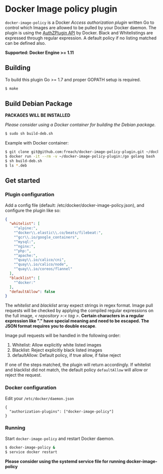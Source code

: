 # Docker Image policy plugin

`docker-image-policy` is a Docker *Access authorization plugin* written Go to control
which Images are allowed to be pulled by your Docker daemon. The plugin is using
the [AuthZPlugin API](https://docs.docker.com/engine/extend/plugins_authorization/)
by Docker. Black and Whitelistings are expressed through regular expression.
A default policy if no listing matched can be defined also.

**Supported: Docker Engine >= 1.11**

## Building

To build this plugin Go >= 1.7 and proper GOPATH setup is required.

```sh
$ make
```

## Build Debian Package

**PACKAGES WILL BE INSTALLED**

*Please consider using a Docker container for building the Debian package.*

```sh
$ sudo sh build-deb.sh
```

Example with Docker container:

```sh
$ git clone git@github.com:freach/docker-image-policy-plugin.git ~/docker-image-policy-plugin
$ docker run -it --rm -v ~/docker-image-policy-plugin:/go golang bash
$ sh build-deb.sh
$ ls *.deb
```

## Get started

### Plugin configuration

Add a config file (default: /etc/docker/docker-image-policy.json), and configure the plugin like so:

```json
{
  "whitelist": [
    "^alpine:",
    "^docker\\.elastic\\.co/beats/filebeat:",
    "^gcr\\.io/google_containers",
    "^mysql:",
    "^nginx:",
    "^php:",
    "^apache:",
    "^quay\\.io/calico/cni",
    "^quay\\.io/calico/node",
    "^quay\\.io/coreos/flannel"
  ],
  "blacklist": [
    "^docker:"
  ],
  "defaultAllow": false
}
```
The *whitelist* and *blacklist* array expect strings in regex format. Image pull requests will be checked by applying the compiled regular expressions on the full image, *< repository >:< tag >*.
**Certain characters in a regular expression like "." have special meaning and need to be escaped. The JSON format requires you to double escape**.

Image pull requests will be handled in the following order:

1. Whitelist: Allow explicitly white listed images
1. Blacklist: Reject explicitly black listed images
1. defaultAllow: Default policy, if true allow, if false reject

If one of the steps matched, the plugin will return accordingly. If whitelist and blacklist did not match, the default policy `defaultAllow` will allow or reject the request.

### Docker configuration

Edit your `/etc/docker/daemon.json`

```
{
  "authorization-plugins": ["docker-image-policy"]
}
```

### Running

Start `docker-image-policy` and restart Docker daemon.

```sh
$ docker-image-policy &
$ service docker restart
```

**Please consider using the systemd service file for running docker-image-policy**
